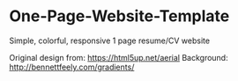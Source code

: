 # One-Page-Website-Template
Simple, colorful, responsive 1 page resume/CV website 

Original design from: https://html5up.net/aerial
Background: http://bennettfeely.com/gradients/


